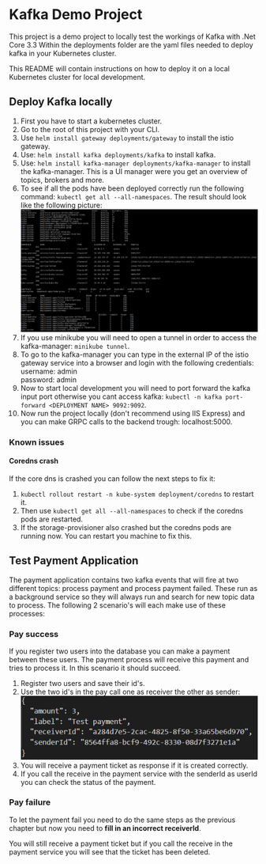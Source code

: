 # Kafka Demo Project
This project is a demo project to locally test the workings of Kafka with .Net Core 3.3
Within the deployments folder are the yaml files needed to deploy kafka in your Kubernetes cluster.

This README will contain instructions on how to deploy it on a local Kubernetes cluster for local development.

## Deploy Kafka locally
1. First you have to start a kubernetes cluster.
2. Go to the root of this project with your CLI.
3. Use `helm install gateway deployments/gateway` to install the istio gateway.
4. Use: `helm install kafka deployments/kafka` to install kafka.
5. Use: `helm install kafka-manager deployments/kafka-manager` to install the kafka-manager.
   This is a UI manager were you get an overview of topics, brokers and more.
6. To see if all the pods have been deployed correctly run the following command: `kubectl get all --all-namespaces`.
   The result should look like the following picture:
   ![kubernetes](img/KubernetesScreenCapture.png)
7. If you use minikube you will need to open a tunnel in order to access the kafka-manager: `minikube tunnel`.
8. To go to the kafka-manager you can type in the external IP of the istio gateway service into a browser and login with the following credentials:  
   username: admin  
   password: admin  
9. Now to start local development you will need to port forward the kafka input port otherwise you cant access kafka: `kubectl -n kafka port-forward <DEPLOYMENT NAME> 9092:9092`.
10. Now run the project locally (don't recommend using IIS Express) and you can make GRPC calls to the backend trough: localhost:5000.

### Known issues
#### Coredns crash
If the core dns is crashed you can follow the next steps to fix it:
1. `kubectl rollout restart -n kube-system deployment/coredns` to restart it.
2. Then use `kubectl get all --all-namespaces`  to check if the coredns pods are restarted.
3. If the storage-provisioner also crashed but the coredns pods are running now. You can restart you machine to fix this.

## Test Payment Application
The payment application contains two kafka events that will fire at two different topics: process payment and process payment failed. These run as a background service so they will always run and search for new topic data to process. The following 2 scenario's will each make use of these processes:

### Pay success
If you register two users into the database you can make a payment between these users. The payment process will receive this payment and tries to process it. In this scenario it should succeed.
1. Register two users and save their id's.
2. Use the two id's in the pay call one as receiver the other as sender:
   ![Pay](img/Pay%20grpc.png)
3. You will receive a payment ticket as response if it is created correctly.
4. If you call the receive in the payment service with the senderId as userId you can check the status of the payment.

### Pay failure
To let the payment fail you need to do the same steps as the previous chapter but now you need to **fill in an incorrect receiverId**.

You will still receive a payment ticket but if you call the receive in the payment service you will see that the ticket has been deleted.